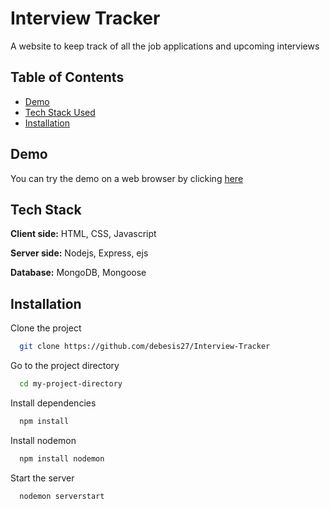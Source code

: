 
# Interview Tracker

A website to keep track of all the job applications and upcoming interviews


## Table of Contents

* [Demo](#Demo)
* [Tech Stack Used](#Tech-Stack)
* [Installation](#Installation)
## Demo

You can try the demo on a web browser by clicking [here](https://interview-tracker-xnqx.onrender.com/)
## Tech Stack

**Client side:** HTML, CSS, Javascript

**Server side:** Nodejs, Express, ejs

**Database:** MongoDB, Mongoose


## Installation


Clone the project

```bash
  git clone https://github.com/debesis27/Interview-Tracker
```

Go to the project directory

```bash
  cd my-project-directory
```

Install dependencies

```bash
  npm install
```

Install nodemon

```bash
  npm install nodemon
```

Start the server

```bash
  nodemon serverstart
```


    